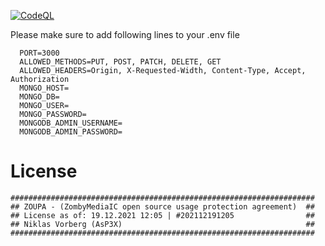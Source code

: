 [![CodeQL](https://github.com/AsP3X/ehrekonto_api/actions/workflows/codeql-analysis.yml/badge.svg?branch=master)](https://github.com/AsP3X/ehrekonto_api/actions/workflows/codeql-analysis.yml)

Please make sure to add following lines to your .env file

```dotenv
  PORT=3000
  ALLOWED_METHODS=PUT, POST, PATCH, DELETE, GET
  ALLOWED_HEADERS=Origin, X-Requested-Width, Content-Type, Accept, Authorization
  MONGO_HOST=
  MONGO_DB=
  MONGO_USER=
  MONGO_PASSWORD=
  MONGODB_ADMIN_USERNAME=
  MONGODB_ADMIN_PASSWORD=
```

<h1>License</h1>

```license
####################################################################
## ZOUPA - (ZombyMediaIC open source usage protection agreement)  ##
## License as of: 19.12.2021 12:05 | #202112191205                ##
## Niklas Vorberg (AsP3X)                                         ##
####################################################################
```